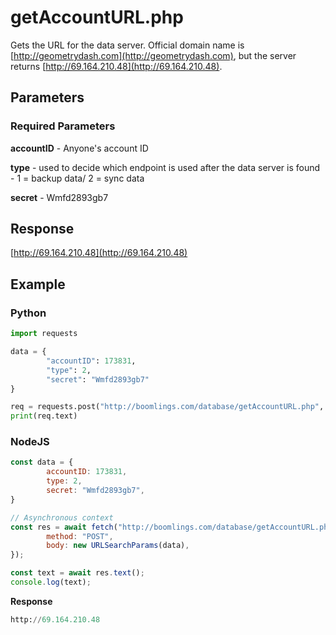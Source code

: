 # getAccountURL.php

Gets the URL for the data server. Official domain name is [http://geometrydash.com](http://geometrydash.com), but the server returns [http://69.164.210.48](http://69.164.210.48).

## Parameters

### Required Parameters

**accountID** - Anyone's account ID

**type** - used to decide which endpoint is used after the data server is found - 1 = backup data/ 2 = sync data

**secret** - Wmfd2893gb7

## Response

[http://69.164.210.48](http://69.164.210.48)

## Example

<!-- tabs:start -->

### **Python**

```py
import requests

data = {
        "accountID": 173831,
        "type": 2,
        "secret": "Wmfd2893gb7"
}

req = requests.post("http://boomlings.com/database/getAccountURL.php", data=data)
print(req.text)
```

### **NodeJS**

```js
const data = {
        accountID: 173831,
        type: 2,
        secret: "Wmfd2893gb7",
}

// Asynchronous context
const res = await fetch("http://boomlings.com/database/getAccountURL.php", {
        method: "POST",
        body: new URLSearchParams(data),
});

const text = await res.text();
console.log(text);
```

**Response**
```py
http://69.164.210.48
```

<!-- tabs:end -->